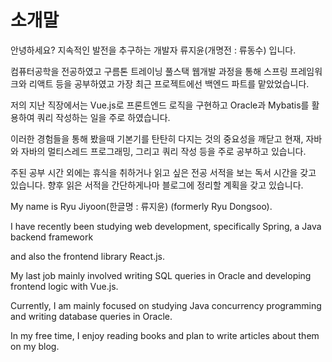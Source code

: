 
# 소개말

안녕하세요? 지속적인 발전을 추구하는 개발자 류지윤(개명전 : 류동수) 입니다.

컴퓨터공학을 전공하였고 구름톤 트레이닝 풀스택 웹개발 과정을 통해 스프링 프레임워크와 리액트 등을 공부하였고 가장 최근 프로젝트에선 백엔드 파트를 맡았었습니다.

저의 지난 직장에서는 Vue.js로 프론트엔드 로직을 구현하고 Oracle과 Mybatis를 활용하여 쿼리 작성하는 일을 주로 하였습니다.

이러한 경험들을 통해 봤을때 기본기를 탄탄히 다지는 것의 중요성을 깨닫고 현재, 자바와 자바의 멀티스레드 프로그래밍, 그리고 쿼리 작성 등을 주로 공부하고 있습니다.

주된 공부 시간 외에는 휴식을 취하거나 읽고 싶은 전공 서적을 보는 독서 시간을 갖고 있습니다. 향후 읽은 서적을 간단하게나마 블로그에 정리할 계획을 갖고 있습니다.


My name is Ryu Jiyoon(한글명 : 류지윤) (formerly Ryu Dongsoo). 

I have recently been studying web development, specifically Spring, a Java backend framework 

and also the frontend library React.js.


My last job mainly involved writing SQL queries in Oracle and developing frontend logic with Vue.js. 

Currently, I am mainly focused on studying Java concurrency programming and writing database queries in Oracle.

In my free time, I enjoy reading books and plan to write articles about them on my blog.
